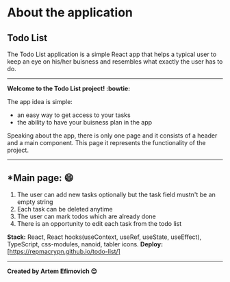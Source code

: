 # About the application
## Todo List
The Todo List application is a simple React app that helps a typical user to keep an eye on his/her buisness
and resembles what exactly the user has to do.
___
**Welcome to the Todo List project! :bowtie:**

The app idea is simple:
+ an easy way to get access to your tasks
+ the ability to have your buisness plan in the app

Speaking about the app, there is only one page and it consists of a header and a main component.
This page it represents the functionality of the project. 
___
## *Main page: :smile:
   1. The user can add new tasks optionally but the task field mustn't be an empty string
   2. Each task can be deleted anytime
   3. The user can mark todos which are already done
   4. There is an opportunity to edit each task from the todo list
 
**Stack:** React, React hooks(useContext, useRef, useState, useEffect), TypeScript, css-modules, nanoid, tabler icons.
**Deploy:** [https://repmacrypn.github.io/todo-list/]
___
**Created by Artem Efimovich :relieved:**